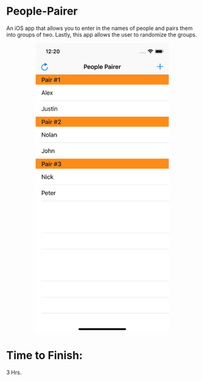 # People-Pairer
An iOS app that allows you to enter in the names of people and pairs them into groups of two. Lastly, this app allows the user to randomize the groups.

<p align="center">
   <img src="Simulator Screen Shot - iPhone X - 2018-06-22 at 12.20.57.png" width="350"/>
</p>

# Time to Finish:
3 Hrs.

